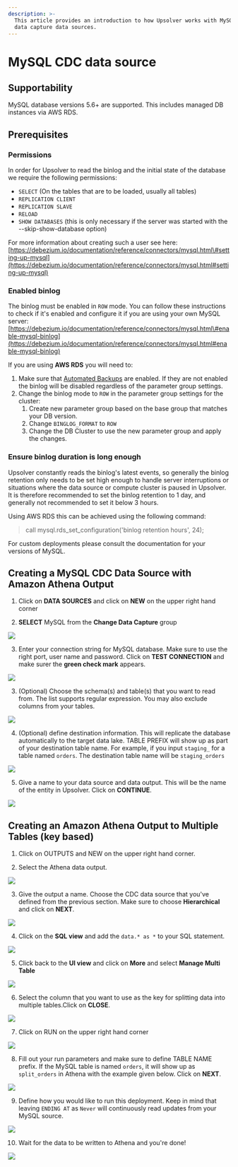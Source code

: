 ```yaml
---
description: >-
  This article provides an introduction to how Upsolver works with MySQL change
  data capture data sources.
---
```


# MySQL CDC data source

## Supportability

MySQL database versions 5.6+ are supported. This includes managed DB instances via AWS RDS.

## Prerequisites

### Permissions

In order for Upsolver to read the binlog and the initial state of the database we require the following permissions:

* `SELECT` \(On the tables that are to be loaded, usually all tables\)
* `REPLICATION CLIENT`
* `REPLICATION SLAVE`
* `RELOAD`
* `SHOW DATABASES` \(this is only necessary if the server was started with the --skip-show-database option\)

For more information about creating such a user see here: [https://debezium.io/documentation/reference/connectors/mysql.html\#setting-up-mysql](https://debezium.io/documentation/reference/connectors/mysql.html#setting-up-mysql)

### Enabled binlog

The binlog must be enabled in `ROW` mode. You can follow these instructions to check if it's enabled and configure it if you are using your own MySQL server: [https://debezium.io/documentation/reference/connectors/mysql.html\#enable-mysql-binlog](https://debezium.io/documentation/reference/connectors/mysql.html#enable-mysql-binlog)

If you are using **AWS RDS** you will need to:

1. Make sure that [Automated Backups](https://docs.aws.amazon.com/AmazonRDS/latest/UserGuide/USER_WorkingWithAutomatedBackups.html) are enabled. If they are not enabled the binlog will be disabled regardless of the parameter group settings.
2. Change the binlog mode to `ROW` in the parameter group settings for the cluster:
   1. Create new parameter group based on the base group that matches your DB version.
   2. Change `BINGLOG_FORMAT` to `ROW`
   3. Change the DB Cluster to use the new parameter group and apply the changes. 

### Ensure binlog duration is long enough

Upsolver constantly reads the binlog's latest events, so generally the binlog retention only needs to be set high enough to handle server interruptions or situations where the data source or compute cluster is paused in Upsolver. It is therefore recommended to set the binlog retention to 1 day, and generally not recommended to set it below 3 hours.

Using AWS RDS this can be achieved using the following command:

> call mysql.rds\_set\_configuration\('binlog retention hours', 24\);

For custom deployments please consult the documentation for your versions of MySQL.

## Creating a MySQL CDC Data Source with Amazon Athena Output

1. Click on **DATA SOURCES** and click on **NEW** on the upper right hand corner

2. **SELECT** MySQL from the **Change Data Capture** group

![](../../.gitbook/assets/image%20%28249%29.png)

3. Enter your connection string for MySQL database. Make sure to use the right port, user name and password. Click on **TEST CONNECTION** and make surer the **green check mark** appears.

![](../../.gitbook/assets/image%20%2824%29.png)

3. \(Optional\) Choose the schema\(s\) and table\(s\) that you want to read from. The list supports regular expression. You may also exclude columns from your tables.

![](../../.gitbook/assets/image%20%2811%29.png)

4. \(Optional\) define destination information. This will replicate the database automatically to the target data lake. TABLE PREFIX will show up as part of your destination table name. For example, if you input `staging_` for a table named `orders`. The destination table name will be `staging_orders` 

![](../../.gitbook/assets/image%20%28267%29.png)

5. Give a name to your data source and data output. This will be the name of the entity in Upsolver. Click on **CONTINUE**. 

![](../../.gitbook/assets/image%20%2818%29.png)

## Creating an Amazon Athena Output to Multiple Tables \(key based\)

1. Click on OUTPUTS and NEW on the upper right hand corner.

2. Select the Athena data output.

![](../../.gitbook/assets/image%20%28264%29.png)

3. Give the output a name. Choose the CDC data source that you've defined from the previous section. Make sure to choose **Hierarchical** and click on **NEXT**.

![](../../.gitbook/assets/image%20%28268%29.png)

4. Click on the **SQL view** and add the `data.* as *` to your SQL statement. 

![](../../.gitbook/assets/image%20%28118%29.png)

5. Click back to the **UI view** and click on **More** and select **Manage Multi Table** 

![](../../.gitbook/assets/image%20%28206%29.png)

6. Select the column that you want to use as the key for splitting data into multiple tables.Click on **CLOSE**.

![](../../.gitbook/assets/image%20%286%29.png)

7. Click on RUN on the upper right hand corner

![](../../.gitbook/assets/image%20%28266%29.png)

8. Fill out your run parameters and make sure to define TABLE NAME prefix. If the MySQL table is named `orders`, it will show up as `split_orders` in Athena with the example given below. Click on **NEXT**.

![](../../.gitbook/assets/image%20%28241%29.png)

9. Define how you would like to run this deployment. Keep in mind that leaving `ENDING AT` as `Never` will continuously read updates from your MySQL source.

![](../../.gitbook/assets/image%20%28265%29.png)

10. Wait for the data to be written to Athena and you're done! 

![](../../.gitbook/assets/image%20%2869%29.png)

